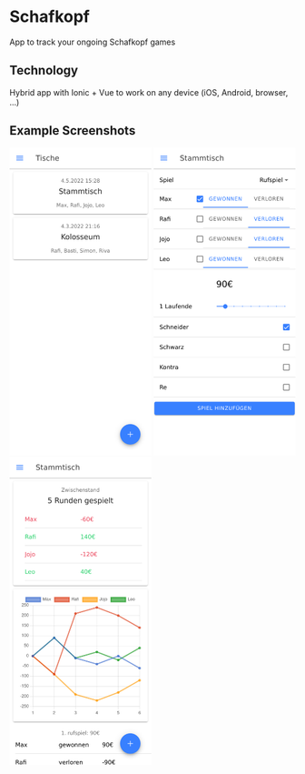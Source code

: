 # Schafkopf

App to track your ongoing Schafkopf games

## Technology

Hybrid app with Ionic + Vue to work on any device (iOS, Android, browser, ...)

## Example Screenshots

<img src="docs/main.png" width=250px>
<img src="docs/add_game.png" width=250px>
<img src="docs/stats.png" width=250px>
